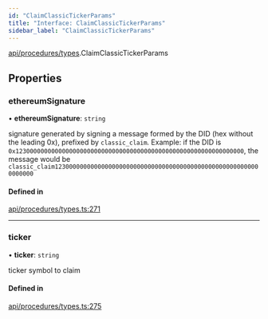 ```yaml
---
id: "ClaimClassicTickerParams"
title: "Interface: ClaimClassicTickerParams"
sidebar_label: "ClaimClassicTickerParams"
---
```


[api/procedures/types](../../../../../modules/API/Procedures/Types/Types.md).ClaimClassicTickerParams

## Properties

### ethereumSignature

• **ethereumSignature**: `string`

signature generated by signing a message formed by the DID (hex without the leading 0x),
  prefixed by `classic_claim`. Example: if the DID is `0x1230000000000000000000000000000000000000000000000000000000000000`,
  the message would be `classic_claim1230000000000000000000000000000000000000000000000000000000000000`

#### Defined in

[api/procedures/types.ts:271](https://github.com/PolymeshAssociation/polymesh-sdk/blob/15be87e8/src/api/procedures/types.ts#L271)

___

### ticker

• **ticker**: `string`

ticker symbol to claim

#### Defined in

[api/procedures/types.ts:275](https://github.com/PolymeshAssociation/polymesh-sdk/blob/15be87e8/src/api/procedures/types.ts#L275)
